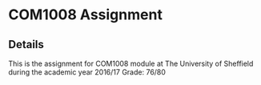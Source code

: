COM1008 Assignment
====================

Details
---------------
This is the assignment for COM1008 module at The University of Sheffield during the academic year 2016/17
Grade: 76/80
